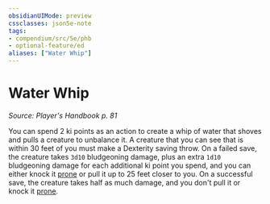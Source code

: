```yaml
---
obsidianUIMode: preview
cssclasses: json5e-note
tags:
- compendium/src/5e/phb
- optional-feature/ed
aliases: ["Water Whip"]
---
```

# Water Whip
*Source: Player's Handbook p. 81* 

You can spend 2 ki points as an action to create a whip of water that shoves and pulls a creature to unbalance it. A creature that you can see that is within 30 feet of you must make a Dexterity saving throw. On a failed save, the creature takes `3d10` bludgeoning damage, plus an extra `1d10` bludgeoning damage for each additional ki point you spend, and you can either knock it [prone](../../../Rules%20&%20Options/5e%20Rules/conditions.md##prone) or pull it up to 25 feet closer to you. On a successful save, the creature takes half as much damage, and you don't pull it or knock it [prone](../../../Rules%20&%20Options/5e%20Rules/conditions.md##prone).